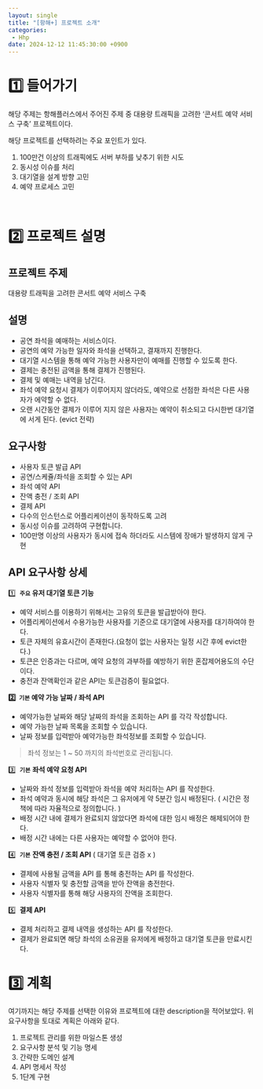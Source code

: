 ```yaml
---
layout: single
title: "[항해+] 프로젝트 소개"
categories: 
 - Hhp
date: 2024-12-12 11:45:30:00 +0900
---
```


# 1️⃣ 들어가기

해당 주제는 항해플러스에서 주어진 주제 중 대용량 트래픽을 고려한 ‘콘서트 예약 서비스 구축’ 프로젝트이다. 

해당 프로젝트를 선택하려는 주요 포인트가 있다. 

1. 100만건 이상의 트래픽에도 서버 부하를 낮추기 위한 시도
2. 동시성 이슈를 처리
3. 대기열을 설계 방향 고민
4. 예약 프로세스 고민

 <br>

# 2️⃣ 프로젝트 설명

## 프로젝트 주제

대용량 트래픽을 고려한 콘서트 예약 서비스 구축

## 설명

- 공연 좌석을 예매하는 서비스이다.
- 공연의 예약 가능한 일자와 좌석을 선택하고, 결재까지 진행한다.
- 대기열 시스템을 통해 예약 가능한 사용자만이 예매를 진행할 수 있도록 한다.
- 결제는 충전된 금액을 통해 결제가 진행된다.
- 결제 및 예매는 내역을 남긴다.
- 좌석 예약 요청시 결제가 이루어지지 않더라도, 예약으로 선점한 좌석은 다른 사용자가 에약할 수 없다.
- 오랜 시간동안 결제가 이루어 지지 않은 사용자는 예약이 취소되고 다시한번 대기열에 서게 된다. (evict 전략)

## 요구사항

- 사용자 토큰 발급 API
- 공연/스케쥴/좌석을 조회할 수 있는 API
- 좌석 예약 API
- 잔액 충전 / 조회 API
- 결제 API
- 다수의 인스턴스로 어플리케이션이 동작하도록 고려
- 동시성 이슈를 고려하여 구현합니다.
- 100만명 이상의 사용자가 동시에 접속 하더라도 시스템에 장애가 발생하지 않게 구현

## API 요구사항 상세

1️⃣  **`주요` 유저 대기열 토큰 기능**

- 예약 서비스를 이용하기 위해서는 고유의 토큰을 발급받아야 한다.
- 어플리케이션에서 수용가능한 사용자를 기준으로 대기열에 사용자를 대기하여야 한다.
- 토큰 자체의 유효시간이 존재한다.(요청이 없는 사용자는 일정 시간 후에 evict한다.)
- 토큰은 인증과는 다르며, 예약 요청의 과부하를 예방하기 위한 혼잡제어용도의 수단이다.
- 충전과 잔액확인과 같은 API는 토큰검증이 필요없다.

**2️⃣  **`기본`** 예약 가능 날짜 / 좌석 API**

- 예약가능한 날짜와 해당 날짜의 좌석을 조회하는 API 를 각각 작성합니다.
- 예약 가능한 날짜 목록을 조회할 수 있습니다.
- 날짜 정보를 입력받아 예약가능한 좌석정보를 조회할 수 있습니다.

> 좌석 정보는 1 ~ 50 까지의 좌석번호로 관리됩니다.
> 

3️⃣  **`기본`** **좌석 예약 요청 API**

- 날짜와 좌석 정보를 입력받아 좌석을 예약 처리하는 API 를 작성한다.
- 좌석 예약과 동시에 해당 좌석은 그 유저에게 약 5분간 임시 배정된다. ( 시간은 정책에 따라 자율적으로 정의합니다. )
- 배정 시간 내에 결제가 완료되지 않았다면 좌석에 대한 임시 배정은 해제되어야 한다.
- 배정 시간 내에는 다른 사용자는 예약할 수 없어야 한다.

4️⃣  **`기본`**  **잔액 충전 / 조회 API** ( 대기열 토큰 검증 x )

- 결제에 사용될 금액을 API 를 통해 충전하는 API 를 작성한다.
- 사용자 식별자 및 충전할 금액을 받아 잔액을 충전한다.
- 사용자 식별자를 통해 해당 사용자의 잔액을 조회한다.

5️⃣  **결제 API**

- 결제 처리하고 결제 내역을 생성하는 API 를 작성한다.
- 결제가 완료되면 해당 좌석의 소유권을 유저에게 배정하고 대기열 토큰을 만료시킨다.

# 3️⃣ 계획

여기까지는 해당 주제를 선택한 이유와 프로젝트에 대한 description을 적어보았다. 위 요구사항을 토대로 계획은 아래와 같다.

1. 프로젝트 관리를 위한 마일스톤 생성
2. 요구사항 분석 및 기능 명세
3. 간략한 도메인 설계
4. API 명세서 작성
5. 1단계 구현